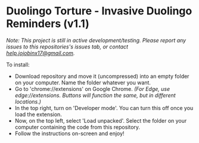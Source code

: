 # Duolingo Torture - Invasive Duolingo Reminders (v1.1)

_Note: This project is still in active development/testing. Please report any issues to this repositories's issues tab, or contact help.jojobinx17@gmail.com._

To install:

- Download repository and move it (uncompressed) into an empty folder on your computer. Name the folder whatever you want.
- Go to 'chrome://extensions' on Google Chrome. _(For Edge, use edge://extensions. Buttons will function the same, but in different locations.)_
- In the top right, turn on 'Developer mode'. You can turn this off once you load the extension.
- Now, on the top left, select 'Load unpacked'. Select the folder on your computer containing the code from this repository.
- Follow the instructions on-screen and enjoy!
